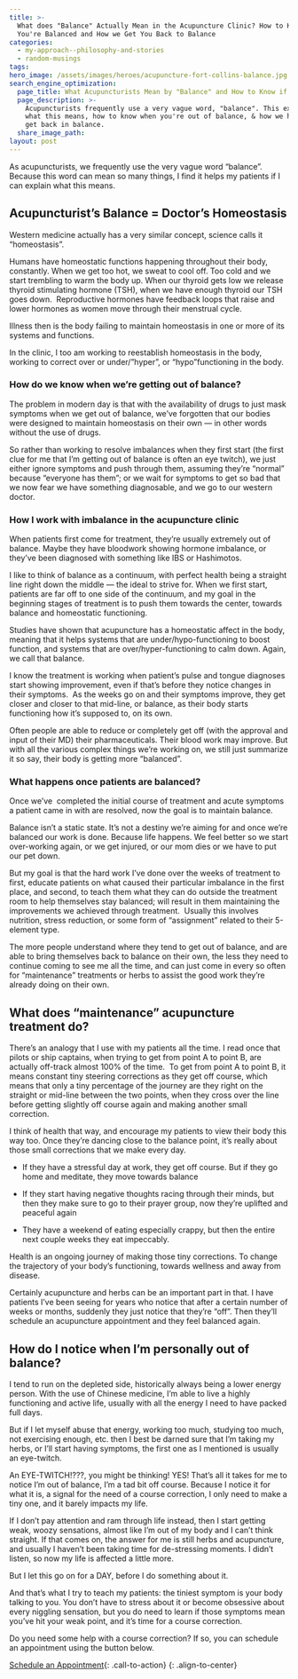 ```yaml
---
title: >-
  What does "Balance" Actually Mean in the Acupuncture Clinic? How to Know if
  You're Balanced and How we Get You Back to Balance
categories:
  - my-approach--philosophy-and-stories
  - random-musings
tags:
hero_image: /assets/images/heroes/acupuncture-fort-collins-balance.jpg
search_engine_optimization:
  page_title: What Acupuncturists Mean by "Balance" and How to Know if You're There
  page_description: >-
    Acupuncturists frequently use a very vague word, "balance". This explains
    what this means, how to know when you're out of balance, & how we help you
    get back in balance.
  share_image_path:
layout: post
---
```


As acupuncturists, we frequently use the very vague word “balance”. Because this word can mean so many things, I find it helps my patients if I can explain what this means.

## Acupuncturist’s Balance = Doctor’s Homeostasis

Western medicine actually has a very similar concept, science calls it “homeostasis”.

Humans have homeostatic functions happening throughout their body, constantly. When we get too hot, we sweat to cool off. Too cold and we start trembling to warm the body up. When our thyroid gets low we release thyroid stimulating hormone (TSH), when we have enough thyroid our TSH goes down.&nbsp; Reproductive hormones have feedback loops that raise and lower hormones as women move through their menstrual cycle.

Illness then is the body failing to maintain homeostasis in one or more of its systems and functions.

In the clinic, I too am working to reestablish homeostasis in the body, working to correct over or under/”hyper”, or “hypo”functioning in the body.

### How do we know when we’re getting out of balance?

The problem in modern day is that with the availability of drugs to just mask symptoms when we get out of balance, we’ve forgotten that our bodies were designed to maintain homeostasis on their own — in other words without the use of drugs.

So rather than working to resolve imbalances when they first start (the first clue for me that I’m getting out of balance is often an eye twitch), we just either ignore symptoms and push through them, assuming they’re “normal” because “everyone has them”; or we wait for symptoms to get so bad that we now fear we have something diagnosable, and we go to our western doctor.

### How I work with imbalance in the acupuncture clinic

When patients first come for treatment, they’re usually extremely out of balance. Maybe they have bloodwork showing hormone imbalance, or they’ve been diagnosed with something like IBS or Hashimotos.

I like to think of balance as a continuum, with perfect health being a straight line right down the middle — the ideal to strive for. When we first start, patients are far off to one side of the continuum, and my goal in the beginning stages of treatment is to push them towards the center, towards balance and homeostatic functioning.

Studies have shown that acupuncture has a homeostatic affect in the body, meaning that it helps systems that are under/hypo-functioning to boost function, and systems that are over/hyper-functioning to calm down. Again, we call that balance.

I know the treatment is working when patient’s pulse and tongue diagnoses start showing improvement, even if that’s before they notice changes in their symptoms.&nbsp; As the weeks go on and their symptoms improve, they get closer and closer to that mid-line, or balance, as their body starts functioning how it’s supposed to, on its own.

Often people are able to reduce or completely get off (with the approval and input of their MD) their pharmaceuticals. Their blood work may improve. But with all the various complex things we’re working on, we still just summarize it so say, their body is getting more “balanced”.

### What happens once patients are balanced?

Once we’ve&nbsp; completed the initial course of treatment and acute symptoms a patient came in with are resolved, now the goal is to maintain balance.

Balance isn’t a static state. It’s not a destiny we’re aiming for and once we’re balanced our work is done. Because life happens. We feel better so we start over-working again, or we get injured, or our mom dies or we have to put our pet down.

But my goal is that the hard work I’ve done over the weeks of treatment to first, educate patients on what caused their particular imbalance in the first place, and second, to teach them what they can do outside the treatment room to help themselves stay balanced; will result in them maintaining the improvements we achieved through treatment.&nbsp; Usually this involves nutrition, stress reduction, or some form of “assignment” related to their 5-element type.

The more people understand where they tend to get out of balance, and are able to bring themselves back to balance on their own, the less they need to continue coming to see me all the time, and can just come in every so often for “maintenance” treatments or herbs to assist the good work they’re already doing on their own.

## What does “maintenance” acupuncture treatment do?

There’s an analogy that I use with my patients all the time. I read once that pilots or ship captains, when trying to get from point A to point B, are actually off-track almost 100% of the time.&nbsp; To get from point A to point B, it means constant tiny steering corrections as they get off course, which means that only a tiny percentage of the journey are they right on the straight or mid-line between the two points, when they cross over the line before getting slightly off course again and making another small correction.

I think of health that way, and encourage my patients to view their body this way too. Once they’re dancing close to the balance point, it’s really about those small corrections that we make every day.

* If they have a stressful day at work, they get off course. But if they go home and meditate, they move towards balance

* If they start having negative thoughts racing through their minds, but then they make sure to go to their prayer group, now they’re uplifted and peaceful again
* They have a weekend of eating especially crappy, but then the entire next couple weeks they eat impeccably.

Health is an ongoing journey of making those tiny corrections. To change the trajectory of your body’s functioning, towards wellness and away from disease.

Certainly acupuncture and herbs can be an important part in that. I have patients I’ve been seeing for years who notice that after a certain number of weeks or months, suddenly they just notice that they’re “off”. Then they’ll schedule an acupuncture appointment and they feel balanced again.

## How do I notice when I’m personally out of balance?

I tend to run on the depleted side, historically always being a lower energy person. With the use of Chinese medicine, I’m able to live a highly functioning and active life, usually with all the energy I need to have packed full days.

But if I let myself abuse that energy, working too much, studying too much, not exercising enough, etc. then I best be darned sure that I’m taking my herbs, or I’ll start having symptoms, the first one as I mentioned is usually an eye-twitch.

An EYE-TWITCH!???, you might be thinking! YES! That’s all it takes for me to notice I’m out of balance, I’m a tad bit off course. Because I notice it for what it is, a signal for the need of a course correction, I only need to make a tiny one, and it barely impacts my life.

If I don’t pay attention and ram through life instead, then I start getting weak, woozy sensations, almost like I’m out of my body and I can’t think straight. If that comes on, the answer for me is still herbs and acupuncture, and usually I haven’t been taking time for de-stressing moments. I didn’t listen, so now my life is affected a little more.

But I let this go on for a DAY, before I do something about it.

And that’s what I try to teach my patients: the tiniest symptom is your body talking to you. You don’t have to stress about it or become obsessive about every niggling sensation, but you do need to learn if those symptoms mean you’ve hit your weak point, and it’s time for a course correction.

Do you need some help with a course correction? If so, you can schedule an appointment using the button below.

[Schedule an Appointment](/make-an-appointment/){: .call-to-action}
{: .align-to-center}